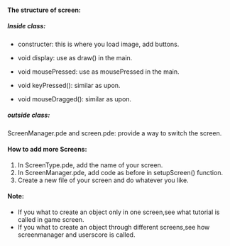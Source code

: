 #### The structure of screen:

##### Inside class:

- constructer: this is where you load image, add buttons.

- void display: use as draw() in the main.

- void mousePressed: use as mousePressed in the main.

-  void keyPressed(): similar as upon.

-  void mouseDragged(): similar as upon.

##### outside class:

ScreenManager.pde and screen.pde: provide a way to switch the screen.

#### How to add more Screens:

1. In ScreenType.pde, add the name of your screen.
2. In ScreenManager.pde, add code as before in setupScreen() function.
3. Create a new file of your screen and do whatever you like.

#### Note:

- If you what to create an object only in one screen,see what tutorial is called in game screen.
- If you what to create an object through different screens,see how screenmanager and userscore is called.